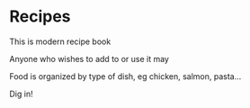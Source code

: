 Recipes
=======

This is modern recipe book

Anyone who wishes to add to or use it may

Food is organized by type of dish, eg chicken, salmon, pasta...

Dig in!
